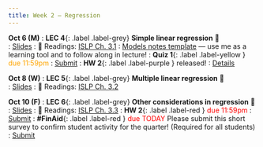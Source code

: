 ```yaml
---
title: Week 2 — Regression
---
```


**Oct 6 (M)**
: **LEC 4**{: .label .label-grey} **Simple linear regression** 🎥  
    : [Slides](https://canvas.ucsd.edu/courses/68350/files/16123709)
: 📖 Readings: [ISLP Ch. 3.1](https://www.statlearning.com/)
: [Models notes template](https://canvas.ucsd.edu/courses/68350/files/16119533) — use me as a learning tool and to follow along in lecture!
: **Quiz 1**{: .label .label-yellow } <font color="orange">due 11:59pm</font>
    : [Submit](https://canvas.ucsd.edu/courses/68350/quizzes/227322)
: **HW 2**{: .label .label-purple } released!
    : [Details](https://docs.google.com/document/d/1bN4ExGc29p-eFBA3lfkiXagL18sDMRxrRzhD87QVXi4/edit?tab=t.0)

**Oct 8 (W)**
: **LEC 5**{: .label .label-grey} **Multiple linear regression** 🎥  
    : [Slides](.)
: 📖 Readings: [ISLP Ch. 3.2](https://www.statlearning.com/)

**Oct 10 (F)**
: **LEC 6**{: .label .label-grey} **Other considerations in regression** 🎥  
    : [Slides](.)
: 📖 Readings: [ISLP Ch. 3.3](https://www.statlearning.com/)
: **HW 2**{: .label .label-red } <font color="red">due 11:59pm</font>
    : [Submit](.)
: **#FinAid**{: .label .label-red } <font color="red">due TODAY</font> Please submit this short survey to confirm student activity for the quarter! (Required for all students)
    : [Submit](https://canvas.ucsd.edu/courses/68350/quizzes/229439)
